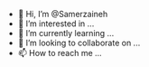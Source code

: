- 👋 Hi, I’m @Samerzaineh
- 👀 I’m interested in ...
- 🌱 I’m currently learning ...
- 💞️ I’m looking to collaborate on ...
- 📫 How to reach me ...

<!---
Samerzaineh/Samerzaineh is a ✨ special ✨ repository because its `README.md` (this file) appears on your GitHub profile.
You can click the Preview link to take a look at your changes.
--->
